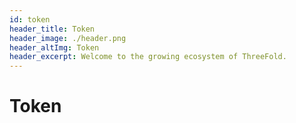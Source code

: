 ```yaml
---
id: token
header_title: Token
header_image: ./header.png
header_altImg: Token
header_excerpt: Welcome to the growing ecosystem of ThreeFold.
---
```


# Token
